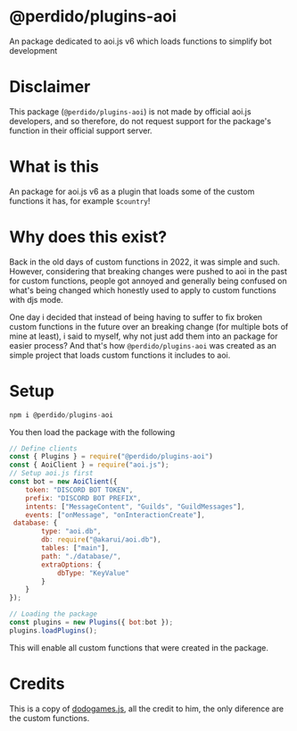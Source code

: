 # @perdido/plugins-aoi
An package dedicated to aoi.js v6 which loads functions to simplify bot development
# Disclaimer
This package (`@perdido/plugins-aoi`) is not made by official aoi.js developers, and so therefore, do not request support for the package's function in their official support server.
# What is this
An package for aoi.js v6 as a plugin that loads some of the custom functions it has, for example `$country`!
# Why does this exist?
Back in the old days of custom functions in 2022, it was simple and such. However, considering that breaking changes were pushed to aoi in the past for custom functions, people got annoyed and generally being confused on what's being changed which honestly used to apply to custom functions with djs mode. 

One day i decided that instead of being having to suffer to fix broken custom functions in the future over an breaking change (for multiple bots of mine at least), i said to myself, why not just add them into an package for easier process? And that's how `@perdido/plugins-aoi` was created as an simple project that loads custom functions it includes to aoi.

# Setup
```js
npm i @perdido/plugins-aoi
```


You then load the package with the following
```js
// Define clients
const { Plugins } = require("@perdido/plugins-aoi")
const { AoiClient } = require("aoi.js");
// Setup aoi.js first
const bot = new AoiClient({
    token: "DISCORD BOT TOKEN",
    prefix: "DISCORD BOT PREFIX",
    intents: ["MessageContent", "Guilds", "GuildMessages"],
    events: ["onMessage", "onInteractionCreate"],
 database: {
        type: "aoi.db",
        db: require("@akarui/aoi.db"),
        tables: ["main"],
        path: "./database/",
        extraOptions: {
            dbType: "KeyValue"
        }
    }
});

// Loading the package
const plugins = new Plugins({ bot:bot }); 
plugins.loadPlugins(); 
```
This will enable all custom functions that were created in the package.

# Credits
This is a copy of [dodogames.js](https://github.com/dodoGames-s-Studios/dodoplugins.js), all the credit to him, the only diference are the custom functions.

